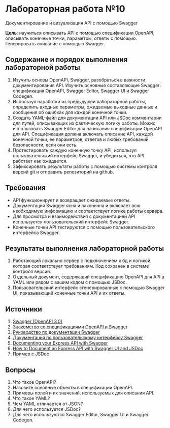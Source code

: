 # Лабораторная работа №10

Документирование и визуализация API с помощью Swagger

**Цель**: научиться описывать API с помощью спецификации OpenAPI, описывать конечные точки, параметры, ответы с помощью. Генерировать описание с помощью Swagger.

## Содержание и порядок выполнения лабораторной работы

1. Изучить основы OpenAPI, Swagger, разобраться в важности документирования API. Изучить основные составляющие Swagger: спецификация OpenAPI, Swagger Editor, Swagger UI и Swagger Codegen.
1. Используя наработки из предыдущей лабораторной работы, определить входные параметры, ожидаемые выходные данные и сообщения об ошибках для каждой конечной точки.
1. Создать YAML-файл для документации API или JSDoc комментарии для путей, описывающих из фактическую логику работы. Можно использовать Swagger Editor для написания спецификации OpenAPI для API. Спецификация должна включать описание API, каждой конечной точки, ее параметров, ответов и любых требований безопасности, если они есть.
1. Протестировать каждую конечную точку API, используя пользовательский интерфейс Swagger, и убедиться, что API работает как ожидается.
1. Зафиксировать результаты работы с помощью системы контроля версий git и отправить репозиторий на github.

## Требования

- API функционирует и возвращает ожидаемые ответы.
- Документация Swagger ясна и лаконична и включает всю необходимую информацию и соответствует логике работы сервера.
- Для просмотра и взаимодействия с документацией API используется пользовательский интерфейс Swagger.
- Конечные точки API тестируются с помощью пользовательского интерфейса Swagger.

## Результаты выполнения лабораторной работы

1. Работающий локально сервер с подключением к бд и логикой, которая соответствует требованиям. Код сохранен в системе контроля версий.
1. Отдельный документ, содержащий спецификацию OpenAPI для API в YAML или рядом с вашим кодом с помощью JSDoc.
1. Пользовательский интерфейс сгенерированные с помощью Swagger UI, показывающий конечные точки API и их ответы.

## Источники

1. [Swagger (OpenAPI 3.0)](https://habr.com/ru/articles/541592/)
1. [Знакомство со спецификациями OpenAPI и Swagger](https://starkovden.github.io/introduction-openapi-and-swagger.html)
1. [Руководство по документации Swagger](https://swagger.io/docs/specification/basic-structure/)
1. [Документация по пользовательскому интерфейсу Swagger](https://swagger.io/tools/swagger-ui/)
1. [Documenting your Express API with Swagger](https://blog.logrocket.com/documenting-express-js-api-swagger/)
1. [How to Document an Express API with Swagger UI and JSDoc](https://dev.to/kabartolo/how-to-document-an-express-api-with-swagger-ui-and-jsdoc-50do)
1. [Пример с JSDoc](https://github.com/slavaver/node-sapr/blob/swagger/app.js)

## Вопросы

1. Что такое OpenAPI?
1. Назовите основные объекты в спецификации OpenAPI.
1. Примеры полей и их значений, используемых для описания API.
1. Что такое YAML?
1. Чем YAML отличается от JSON?
1. Для чего используется JSDoc?
1. Для чего используются Swagger Editor, Swagger UI и Swagger Codegen.

